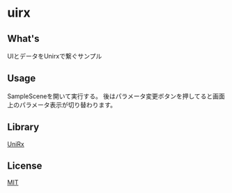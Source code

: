 # uirx


## What's

UIとデータをUnirxで繋ぐサンプル

## Usage

SampleSceneを開いて実行する。
後はパラメータ変更ボタンを押してると画面上のパラメータ表示が切り替わります。

## Library

[UniRx](https://github.com/neuecc/UniRx.git)  

## License

[MIT](LICENSE)
